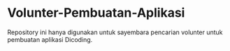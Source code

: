 # Volunter-Pembuatan-Aplikasi
Repository ini hanya digunakan untuk sayembara pencarian volunter untuk pembuatan aplikasi Dicoding.
